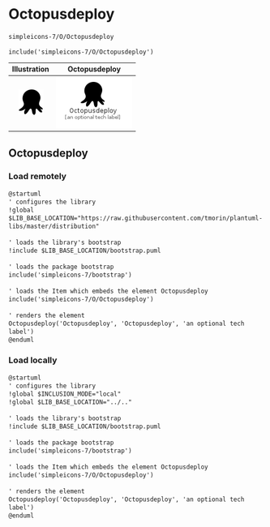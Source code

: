 # Octopusdeploy


```text
simpleicons-7/O/Octopusdeploy
```

```text
include('simpleicons-7/O/Octopusdeploy')
```



| Illustration | Octopusdeploy |
| :---: | :---: |
| ![illustration for Illustration](../../simpleicons-7/O/Octopusdeploy.png) | ![illustration for Octopusdeploy](../../simpleicons-7/O/Octopusdeploy.Local.png) |




## Octopusdeploy

### Load remotely
```plantuml
@startuml
' configures the library
!global $LIB_BASE_LOCATION="https://raw.githubusercontent.com/tmorin/plantuml-libs/master/distribution"

' loads the library's bootstrap
!include $LIB_BASE_LOCATION/bootstrap.puml

' loads the package bootstrap
include('simpleicons-7/bootstrap')

' loads the Item which embeds the element Octopusdeploy
include('simpleicons-7/O/Octopusdeploy')

' renders the element
Octopusdeploy('Octopusdeploy', 'Octopusdeploy', 'an optional tech label')
@enduml
```

### Load locally
```plantuml
@startuml
' configures the library
!global $INCLUSION_MODE="local"
!global $LIB_BASE_LOCATION="../.."

' loads the library's bootstrap
!include $LIB_BASE_LOCATION/bootstrap.puml

' loads the package bootstrap
include('simpleicons-7/bootstrap')

' loads the Item which embeds the element Octopusdeploy
include('simpleicons-7/O/Octopusdeploy')

' renders the element
Octopusdeploy('Octopusdeploy', 'Octopusdeploy', 'an optional tech label')
@enduml
```

